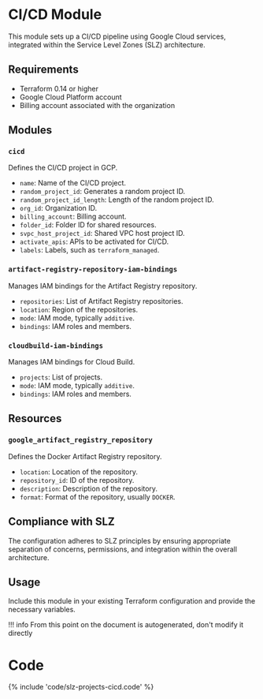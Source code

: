 # CI/CD Module

This module sets up a CI/CD pipeline using Google Cloud services, integrated within the Service Level Zones (SLZ) architecture.

## Requirements

- Terraform 0.14 or higher
- Google Cloud Platform account
- Billing account associated with the organization

## Modules

### `cicd`

Defines the CI/CD project in GCP.

- `name`: Name of the CI/CD project.
- `random_project_id`: Generates a random project ID.
- `random_project_id_length`: Length of the random project ID.
- `org_id`: Organization ID.
- `billing_account`: Billing account.
- `folder_id`: Folder ID for shared resources.
- `svpc_host_project_id`: Shared VPC host project ID.
- `activate_apis`: APIs to be activated for CI/CD.
- `labels`: Labels, such as `terraform_managed`.

### `artifact-registry-repository-iam-bindings`

Manages IAM bindings for the Artifact Registry repository.

- `repositories`: List of Artifact Registry repositories.
- `location`: Region of the repositories.
- `mode`: IAM mode, typically `additive`.
- `bindings`: IAM roles and members.

### `cloudbuild-iam-bindings`

Manages IAM bindings for Cloud Build.

- `projects`: List of projects.
- `mode`: IAM mode, typically `additive`.
- `bindings`: IAM roles and members.

## Resources

### `google_artifact_registry_repository`

Defines the Docker Artifact Registry repository.

- `location`: Location of the repository.
- `repository_id`: ID of the repository.
- `description`: Description of the repository.
- `format`: Format of the repository, usually `DOCKER`.

## Compliance with SLZ

The configuration adheres to SLZ principles by ensuring appropriate separation of concerns, permissions, and integration within the overall architecture.

## Usage

Include this module in your existing Terraform configuration and provide the necessary variables.





!!! info
    From this point on the document is autogenerated, don't modify it directly

# Code

{% include 'code/slz-projects-cicd.code' %}
